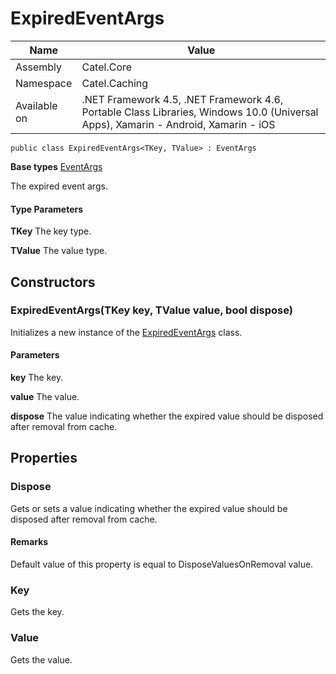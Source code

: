 

# ExpiredEventArgs

Name|Value
---|---
Assembly|Catel.Core
Namespace|Catel.Caching
Available on|.NET Framework 4.5, .NET Framework 4.6, Portable Class Libraries, Windows 10.0 (Universal Apps), Xamarin - Android, Xamarin - iOS

```
public class ExpiredEventArgs<TKey, TValue> : EventArgs
```

**Base types**
[EventArgs]()


The expired event args.

#### Type Parameters

**TKey**
The key type.

**TValue**
The value type.



## Constructors

### ExpiredEventArgs(TKey key, TValue value, bool dispose)

Initializes a new instance of the [ExpiredEventArgs](#) class.

#### Parameters

**key**
The key.

**value**
The value.

**dispose**
The value indicating whether the expired value should be disposed after removal from cache.



## Properties

### Dispose

Gets or sets a value indicating whether the expired value should be disposed after removal from cache.

#### Remarks

Default value of this property is equal to DisposeValuesOnRemoval value.



### Key

Gets the key.



### Value

Gets the value.



